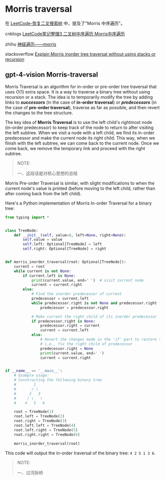 # Morris traversal

在 [LeetCode-恢复二叉搜索树](https://leetcode.cn/problems/recover-binary-search-tree/solution/hui-fu-er-cha-sou-suo-shu-by-leetcode-solution/) 中，提及了"Morris 中序遍历"。

cnblogs [LeetCode笔记整理3 二叉树中序遍历 Morris中序遍历](https://www.cnblogs.com/xiaoxu-xmy/p/13669850.html)

zhihu [神级遍历——morris](https://zhuanlan.zhihu.com/p/101321696)

stackoverflow [Explain Morris inorder tree traversal without using stacks or recursion](https://stackoverflow.com/questions/5502916/explain-morris-inorder-tree-traversal-without-using-stacks-or-recursion)

## gpt-4-vision Morris-traversal

Morris Traversal is an algorithm for in-order or pre-order tree traversal that uses O(1) extra space. It is a way to traverse a binary tree without using recursion or a stack. The idea is to temporarily modify the tree by adding links to ***successors*** (in the case of **in-order traversal**) or ***predecessors*** (in the case of **pre-order traversal**), traverse as far as possible, and then revert the changes to the tree structure.

The key idea of **Morris Traversal** is to use the left child's rightmost node (in-order predecessor) to keep track of the node to return to after visiting the left subtree. When we visit a node with a left child, we find its in-order predecessor and make the current node its right child. This way, when we finish with the left subtree, we can come back to the current node. Once we come back, we remove the temporary link and proceed with the right subtree.

> NOTE:
>
> 一、这段话是对核心思想的总结

Morris Pre-order Traversal is similar, with slight modifications to when the current node's value is printed (before moving to the left child, rather than after coming back from the left child).

Here's a Python implementation of Morris In-order Traversal for a binary tree:

```python
from typing import *


class TreeNode:
    def __init__(self, value=0, left=None, right=None):
        self.value = value
        self.left: Optional[TreeNode] = left
        self.right: Optional[TreeNode] = right


def morris_inorder_traversal(root: Optional[TreeNode]):
    current = root
    while current is not None:
        if current.left is None:
            print(current.value, end=' ')  # visit current node
            current = current.right
        else:
            # Find the inorder predecessor of current
            predecessor = current.left
            while predecessor.right is not None and predecessor.right != current:
                predecessor = predecessor.right

            # Make current the right child of its inorder predecessor
            if predecessor.right is None:
                predecessor.right = current
                current = current.left
            else:
                # Revert the changes made in the 'if' part to restore the original tree
                # i.e., fix the right child of predecessor
                predecessor.right = None
                print(current.value, end=' ')
                current = current.right


if __name__ == '__main__':
    # Example usage:
    # Constructing the following binary tree
    #        1
    #       / \
    #      2   3
    #     / \   \
    #    4   5   6

    root = TreeNode(1)
    root.left = TreeNode(2)
    root.right = TreeNode(3)
    root.left.left = TreeNode(4)
    root.left.right = TreeNode(5)
    root.right.right = TreeNode(6)

    morris_inorder_traversal(root)

```

This code will output the in-order traversal of the binary tree: `4 2 5 1 3 6`.



> NOTE:
>
> 一、过河拆桥
